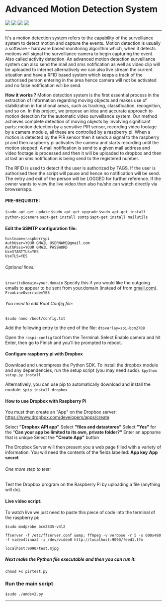 # **Advanced Motion Detection System**
![](https://img.shields.io/badge/Release-V1.0.0-blue.svg)  ![](https://img.shields.io/badge/Build-Stable-green.svg) ![](https://img.shields.io/badge/License-MIT-red.svg) ![](https://img.shields.io/badge/By-Sheikh%20Nawab%20Arzoo,%20Abhishek%20Sarkar-red.svg?style=social&logo=appveyor)

------------


It&#39;s a motion detection system refers to the capability of the surveillance system to detect motion and capture the events. Motion detection is usually a software - hardware based monitoring algorithm which, when it detects motions will signal the surveillance camera to begin capturing the event. Also called activity detection. An advanced motion detection surveillance system can also send the mail and sms notification as well as video clip will be uploaded to internet alternatively we can also live stream the current situation and have a RFID based system which keeps a track of the authorised person entering in the area hence camera will not be activated and no false notification will be send.

**How it works ?**
Motion detection system is the first essential process in the extraction of information regarding moving objects and makes use of stabilization in functional areas, such as tracking, classification, recognition, and so on. In this project, we propose an idea and accurate approach to motion detection for the automatic video surveillance system. Our method achieves complete detection of moving objects by involving significant parts: motion detection by a sensitive PIR sensor, recording video footage by a camera module, all these are controlled by a raspberry pi. When a motion is detected by the PIR sensor then it sends a signal to the raspberry pi and then raspberry pi activates the camera and starts recording until the motion stopped. A mail notification is send to a given mail address and video footage is processed and then it will be uploaded to dropbox and then at last an sms notification is being send to the registered number.

The RFID is used to detect if the user is authorized by TAGS. If the user is authorised then the script will pause and hence no notification will be send. The entry and exit of the person will be LOGGED for further reference. If the owner wants to view the live video then also he/she can watch directly via browser/app.

#### PRE-REQUISITE:

`$sudo apt-get update`
`$sudo apt-get upgrade`
`$sudo apt-get install python-picamera`
`$apt-get install ssmtp`
`$apt-get install mailutils`

#### Edit the SSMTP configuration file:

````
hostname=raspberrypi
AuthUser=YOUR GMAIL USERNAME@gmail.com
AuthPass=YOUR GMAIL PASSWORD
UseSTARTTLS=YES
UseTLS=YES
````
###### Optional lines:
`$rewriteDomain=your.domain`
Specify this if you would like the outgoing emails to appear to be sent from your.domain (instead of from [gmail.com](http://gmail.com/)).
`FromLineOverride=YES`

###### You need to edit Boot Config file:
`$sudo nano /boot/config.txt`

Add the following entry to the end of the file:
`dtoverlay=spi-bcm2708`

Open the `raspi-config` tool from the Terminal:
Select Enable camera and hit Enter, then go to Finish and you&#39;ll be prompted to reboot.

#### Configure raspberry pi with Dropbox
Download and uncompress the Python SDK. To install the dropbox module and any dependencies, run the setup script (you may need sudo).
`$python setup.py install`

Alternatively, you can use pip to automatically download and install the module.
`$pip install dropbox`

#### How to use Dropbox with Raspberry Pi

You must then create an &quot;App&quot; on the Dropbox server:
https://www.dropbox.com/developers/apps/create

Select **&quot;Dropbox API app&quot;**
Select **&quot;files and datastores&quot;**
Select **&quot;Yes&quot;** for the &quot;**Can your app be limited to its own, private folder?&quot;**
Enter an appname that is unique
Select the **&quot;Create App&quot;** button

The Dropbox Server will then present you a web page filled with a variety of information.  You will need the contents of the fields labelled:
**App key**
**App secret**

###### One more step to test:
Test the Dropbox program on the Raspberry Pi by uploading a file (anything will do).


#### Live video script:

To watch live we just need to paste this piece of code into the terminal of the raspberry pi:

`$sudo modprobe bcm2835-v4l2`

````
ffserver -f /etc/ffserver.conf &amp; ffmpeg -v verbose -r 5 -s 600x480 -f video4linux2 -i /dev/video0 http://localhost:9090/feed1.ffm
````

`localhost:9090/test.mjpg`

##### Next make the Python file executable and then you can run it:
`chmod +x pirtest.py`



### Run the main script
`$sudo ./amdsv2.py`


------------

